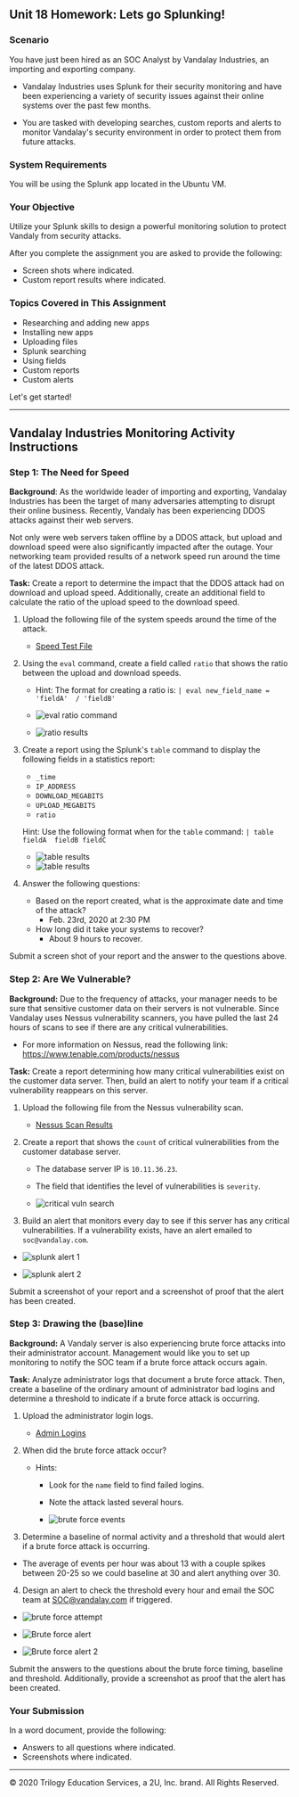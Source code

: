 ## Unit 18 Homework: Lets go Splunking!

### Scenario

You have just been hired as an SOC Analyst by Vandalay Industries, an importing and exporting company.

- Vandalay Industries uses Splunk for their security monitoring and have been experiencing a variety of security issues against their online systems over the past few months.

- You are tasked with developing searches, custom reports and alerts to monitor Vandalay's security environment in order to protect them from future attacks.


### System Requirements

You will be using the Splunk app located in the Ubuntu VM.


### Your Objective

Utilize your Splunk skills to design a powerful monitoring solution to protect Vandaly from security attacks.

After you complete the assignment you are asked to provide the following:

- Screen shots where indicated.
- Custom report results where indicated.

### Topics Covered in This Assignment

- Researching and adding new apps
- Installing new apps
- Uploading files
- Splunk searching
- Using fields
- Custom reports
- Custom alerts

Let's get started!

---

## Vandalay Industries Monitoring Activity Instructions


### Step 1: The Need for Speed

**Background**: As the worldwide leader of importing and exporting, Vandalay Industries has been the target of many adversaries attempting to disrupt their online business. Recently, Vandaly has been experiencing DDOS attacks against their web servers.

Not only were web servers taken offline by a DDOS attack, but upload and download speed were also significantly impacted after the outage. Your networking team provided results of a network speed run around the time of the latest DDOS attack.

**Task:** Create a report to determine the impact that the DDOS attack had on download and upload speed. Additionally, create an additional field to calculate the ratio of the upload speed to the download speed.


1.  Upload the following file of the system speeds around the time of the attack.
    - [Speed Test File](resources/server_speedtest.csv)

2. Using the `eval` command, create a field called `ratio` that shows the ratio between the upload and download speeds.
   - Hint: The format for creating a ratio is: `| eval new_field_name = 'fieldA'  / 'fieldB'`

   - ![eval ratio command](Images/splunk-ratio-command.png)
   - ![ratio results](Images/splunk-ratio.png)

3. Create a report using the Splunk's `table` command to display the following fields in a statistics report:
    - `_time`
    - `IP_ADDRESS`
    - `DOWNLOAD_MEGABITS`
    - `UPLOAD_MEGABITS`
    - `ratio`

   Hint: Use the following format when for the `table` command: `| table fieldA  fieldB fieldC`

   - ![table results](Images/splunk-results-table01.png)
   - ![table results](Images/splunk-results-table02.png)

4. Answer the following questions:

    - Based on the report created, what is the approximate date and time of the attack?
      - Feb. 23rd, 2020 at 2:30 PM
    - How long did it take your systems to recover?
      - About 9 hours to recover.

Submit a screen shot of your report and the answer to the questions above.

### Step 2: Are We Vulnerable?

**Background:**  Due to the frequency of attacks, your manager needs to be sure that sensitive customer data on their servers is not vulnerable. Since Vandalay uses Nessus vulnerability scanners, you have pulled the last 24 hours of scans to see if there are any critical vulnerabilities.

  - For more information on Nessus, read the following link: https://www.tenable.com/products/nessus

**Task:** Create a report determining how many critical vulnerabilities exist on the customer data server. Then, build an alert to notify your team if a critical vulnerability reappears on this server.

1. Upload the following file from the Nessus vulnerability scan.
   - [Nessus Scan Results](resources/nessus_logs.csv)

2. Create a report that shows the `count` of critical vulnerabilities from the customer database server.
   - The database server IP is `10.11.36.23`.
   - The field that identifies the level of vulnerabilities is `severity`.

   - ![critical vuln search](Images/splunk-search-critical-vuln.png)


3. Build an alert that monitors every day to see if this server has any critical vulnerabilities. If a vulnerability exists, have an alert emailed to `soc@vandalay.com`.

  - ![splunk alert 1](Images/splunk-alert01.png)

  - ![splunk alert 2](Images/splunk-alert02.png)

Submit a screenshot of your report and a screenshot of proof that the alert has been created.


### Step 3: Drawing the (base)line

**Background:**  A Vandaly server is also experiencing brute force attacks into their administrator account. Management would like you to set up monitoring to notify the SOC team if a brute force attack occurs again.


**Task:** Analyze administrator logs that document a brute force attack. Then, create a baseline of the ordinary amount of administrator bad logins and determine a threshold to indicate if a brute force attack is occurring.

1. Upload the administrator login logs.
   - [Admin Logins](resources/Administrator_logs.csv)

2. When did the brute force attack occur?
   - Hints:
     - Look for the `name` field to find failed logins.
     - Note the attack lasted several hours.

     - ![brute force events](Images/brute-force-attempts.png)


3. Determine a baseline of normal activity and a threshold that would alert if a brute force attack is occurring.
  - The average of events per hour was about 13 with a couple spikes between 20-25 so we could baseline at 30 and alert anything over 30.

4. Design an alert to check the threshold every hour and email the SOC team at SOC@vandalay.com if triggered.

  - ![brute force attempt](Images/brute-force-attempts.png)

  - ![Brute force alert](Images/brute-force-alert01.png)
  - ![Brute force alert 2](Images/brute-force-alert02.png)



Submit the answers to the questions about the brute force timing, baseline and threshold. Additionally, provide a screenshot as proof that the alert has been created.


### Your Submission

In a word document, provide the following:
  - Answers to all questions where indicated.
  - Screenshots where indicated.

---

© 2020 Trilogy Education Services, a 2U, Inc. brand. All Rights Reserved.
